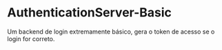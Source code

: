 # AuthenticationServer-Basic
 Um backend de login extremamente básico, gera o token de acesso se o login for correto.

